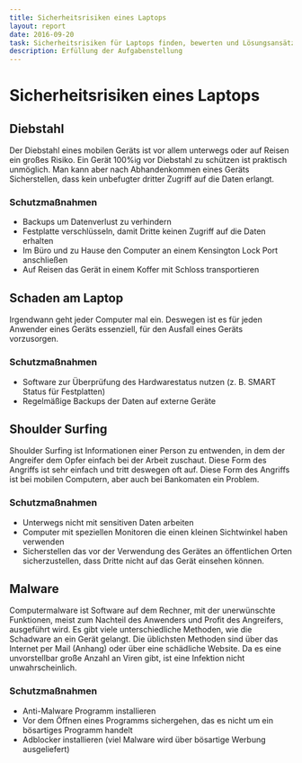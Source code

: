 ```yaml
---
title: Sicherheitsrisiken eines Laptops
layout: report
date: 2016-09-20
task: Sicherheitsrisiken für Laptops finden, bewerten und Lösungsansätze vorschlagen.
description: Erfüllung der Aufgabenstellung
---
```

# Sicherheitsrisiken eines Laptops

## Diebstahl

Der Diebstahl eines mobilen Geräts ist vor allem unterwegs oder auf Reisen ein großes Risiko. Ein Gerät 100%ig vor Diebstahl zu schützen ist praktisch unmöglich. Man kann aber nach Abhandenkommen eines Geräts Sicherstellen, dass kein unbefugter dritter Zugriff auf die Daten erlangt.

### Schutzmaßnahmen
- Backups um Datenverlust zu verhindern
- Festplatte verschlüsseln, damit Dritte keinen Zugriff auf die Daten erhalten
- Im Büro und zu Hause den Computer an einem Kensington Lock Port anschließen
- Auf Reisen das Gerät in einem Koffer mit Schloss transportieren

## Schaden am Laptop
Irgendwann geht jeder Computer mal ein. Deswegen ist es für jeden Anwender eines Geräts essenziell, für den Ausfall eines Geräts vorzusorgen.

### Schutzmaßnahmen
- Software zur Überprüfung des Hardwarestatus nutzen (z. B. SMART Status für Festplatten)
- Regelmäßige Backups der Daten auf externe Geräte

## Shoulder Surfing
Shoulder Surfing ist Informationen einer Person zu entwenden, in dem der Angreifer dem Opfer einfach bei der Arbeit zuschaut. Diese Form des Angriffs ist sehr einfach und tritt deswegen oft auf. Diese Form des Angriffs ist bei mobilen Computern, aber auch bei Bankomaten ein Problem.

### Schutzmaßnahmen
- Unterwegs nicht mit sensitiven Daten arbeiten
- Computer mit speziellen Monitoren die einen kleinen Sichtwinkel haben verwenden
- Sicherstellen das vor der Verwendung des Gerätes an öffentlichen Orten sicherzustellen, dass Dritte nicht auf das Gerät einsehen können.

## Malware
Computermalware ist Software auf dem Rechner, mit der unerwünschte Funktionen, meist zum Nachteil des Anwenders und Profit des Angreifers, ausgeführt wird. Es gibt viele unterschiedliche Methoden, wie die Schadware an ein Gerät gelangt. Die üblichsten Methoden sind über das Internet per Mail (Anhang) oder über eine schädliche Website. Da es eine unvorstellbar große Anzahl an Viren gibt, ist eine Infektion nicht unwahrscheinlich.

### Schutzmaßnahmen
- Anti-Malware Programm installieren
- Vor dem Öffnen eines Programms sichergehen, das es nicht um ein bösartiges Programm handelt
- Adblocker installieren (viel Malware wird über bösartige Werbung ausgeliefert)
